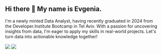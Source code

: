 ## Hi there 👋 My name is Evgenia.
I'm a newly minted Data Analyst, having recently graduated in 2024 from the Developer.Institute Bootcamp in Tel Aviv. With a passion for uncovering insights from data, I'm eager to apply my skills in real-world projects. Let's turn data into actionable knowledge together!

<img align="center" src="https://github-readme-stats.vercel.app/api?username=EvgeniaKantor&show_icons=true&theme=radical" />
<img align="center" src="https://github-readme-stats.vercel.app/api/top-langs/?username=EvgeniaKantor&layout=compact&theme=radical" />

<!--
**EvgeniaKantor/EvgeniaKantor** is a ✨ _special_ ✨ repository because its `README.md` (this file) appears on your GitHub profile.

Here are some ideas to get you started:

- 🔭 I’m currently working on ...
- 🌱 I’m currently learning ...
- 👯 I’m looking to collaborate on ...
- 🤔 I’m looking for help with ...
- 💬 Ask me about ...
- 📫 How to reach me: ...
- 😄 Pronouns: ...
- ⚡ Fun fact: ...
-->

